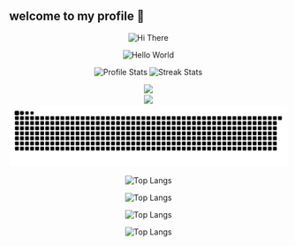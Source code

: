 ##                                                               welcome to my profile 👋

<!--
**gitGurugu/gitGurugu** is a ✨ _special_ ✨ repository because its `README.md` (this file) appears on your GitHub profile.

Here are some ideas to get you started:

- 🔭 I’m currently working on ...
- 🌱 I’m currently learning ...
- 👯 I’m looking to collaborate on ...
- 🤔 I’m looking for help with ...
- 💬 Ask me about ...
- 📫 How to reach me: ...
- 😄 Pronouns: ...
- ⚡ Fun fact: ...
-->
<p align="center">
    <!-- https://github.com/kyechan99/capsule-render -->
    <img src="https://capsule-render.vercel.app/api?type=waving&color=gradient&height=300&&section=header&text=HI%20THERE&fontSize=90&fontAlign=50&fontAlignY=30&desc=I%20am%20gitGurugu&descAlign=50&descSize=30&descAlignY=60&animation=twinkling" alt="Hi There" title="Hi There"/>

<p align="center">
    <!-- https://github.com/DenverCoder1/readme-typing-svg -->
    <img width="800" src="https://readme-typing-svg.demolab.com?font=LXGW+WenKai+TC&size=22&pause=1000&center=true&vCenter=true&random=false&width=600&lines=Welcome+to+my+GitHub+profile+page!;欢迎来到我的 GitHub 主页！" alt="Hello World" title="Hello World"/>
</p>



<p align="center">
    <!-- https://github.com/anuraghazra/github-readme-stats -->
    <!-- rules: https://github.com/anuraghazra/github-readme-stats/blob/master/src/calculateRank.js -->
    <img width="400" src="https://github-readme-stats.vercel.app/api?username=Xiaokang2022&theme=transparent&show_icons=true&hide_border=true&show=reviews,discussions_started&hide_title=true&hide=contribs&number_format=long&count_private=true" alt="Profile Stats" title="Profile Stats" />
    <!-- https://github.com/DenverCoder1/github-readme-streak-stats -->
    <!-- <img width="400" src="https://streak-stats.demolab.com?user=Xiaokang2022&theme=transparent&hide_border=true" alt="Streak Stats" title="Streak Stats" /> -->
    <!-- self-host in Vercel -->
    <img width="400" src="https://github-readme-streak-stats-xiaokang2022.vercel.app?user=Xiaokang2022&theme=transparent&hide_border=true" alt="Streak Stats" title="Streak Stats" />
</p>



<div align="center"> <img src="https://github-readme-stats.vercel.app/api/top-langs/?username=gitGurugu&hide_title=true&hide_border=true&layout=compact&langs_count=6&text_color=000&icon_color=fff&bg_color=0,52fa5a,4dfcff,c64dff&theme=graywhite" /> </div>


<div align="center"> <img src="https://github-profile-trophy.vercel.app/?username=gitGurugu" /> </div>

<picture>
<source media="(prefers-color-scheme:dark)"srcset="https://raw.githubusercrcontent.com/gitGurugu/gitGurugu/output/github-contribution-grid-snake-dark.svg"
<source media="(prefers-color-scheme:light)"srcset="https://ram.githubusercontent.com/gitGurugu/gitGurugu/output/github-contribution-grid-snake.svg">
<img alt="github contribution grid snake animation" src="https://raw.githubusercontent.com/gitGurugu/gitGurugu/output/github-contribution-grid-snake.svg">
</picture>

<!--<p align="center">
  <img src="https://raw.githubusercontent.com/gitGurugu/gitGurugu/master/github-metrics.svg" alt="Contribution Graph" style="max-width: 100%; height: auto;">
</p>
-->

<p align="center">
  <img src="https://github-readme-stats.vercel.app/api/top-langs/?username=gitGurugu" alt="Top Langs">
</p>
<p align="center">
  <img src="https://github-readme-stats.vercel.app/api?username=gitGurugu" alt="Top Langs">
</p>
<p align="center">
  <img src="https://github-readme-activity-graph.vercel.app/graph?username=gitGurugu" alt="Top Langs">
</p>
<p align="center">
  <img src="https://github-immortality.vercel.app/api?username=gitGurugu" alt="Top Langs">
</p>
